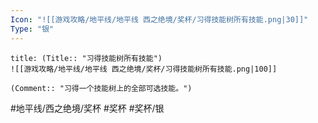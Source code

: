 ```yaml
---
Icon: "![[游戏攻略/地平线/地平线 西之绝境/奖杯/习得技能树所有技能.png|30]]"
Type: "银"
---
```

```ad-common-silver-trophy
title: (Title:: "习得技能树所有技能")
![[游戏攻略/地平线/地平线 西之绝境/奖杯/习得技能树所有技能.png|100]]

(Comment:: "习得一个技能树上的全部可选技能。")
```

#地平线/西之绝境/奖杯 #奖杯 #奖杯/银
